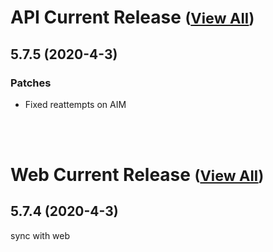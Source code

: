 
# API Current Release <small>([View All](/API.md))</small>
## 5.7.5 (2020-4-3)
### Patches 

- Fixed reattempts on AIM

<br><br>
# Web Current Release <small>([View All](/Web.md))</small>
## 5.7.4 (2020-4-3)
sync with web

  